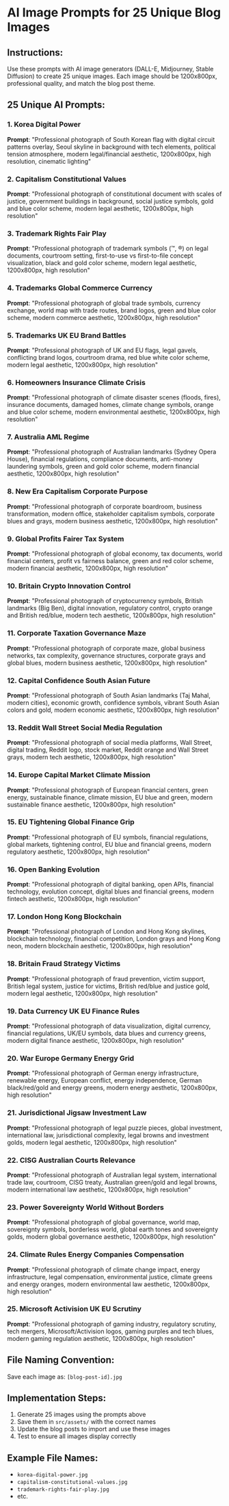 # AI Image Prompts for 25 Unique Blog Images

## Instructions:
Use these prompts with AI image generators (DALL-E, Midjourney, Stable Diffusion) to create 25 unique images. Each image should be 1200x800px, professional quality, and match the blog post theme.

## 25 Unique AI Prompts:

### 1. Korea Digital Power
**Prompt**: "Professional photograph of South Korean flag with digital circuit patterns overlay, Seoul skyline in background with tech elements, political tension atmosphere, modern legal/financial aesthetic, 1200x800px, high resolution, cinematic lighting"

### 2. Capitalism Constitutional Values
**Prompt**: "Professional photograph of constitutional document with scales of justice, government buildings in background, social justice symbols, gold and blue color scheme, modern legal aesthetic, 1200x800px, high resolution"

### 3. Trademark Rights Fair Play
**Prompt**: "Professional photograph of trademark symbols (™, ®) on legal documents, courtroom setting, first-to-use vs first-to-file concept visualization, black and gold color scheme, modern legal aesthetic, 1200x800px, high resolution"

### 4. Trademarks Global Commerce Currency
**Prompt**: "Professional photograph of global trade symbols, currency exchange, world map with trade routes, brand logos, green and blue color scheme, modern commerce aesthetic, 1200x800px, high resolution"

### 5. Trademarks UK EU Brand Battles
**Prompt**: "Professional photograph of UK and EU flags, legal gavels, conflicting brand logos, courtroom drama, red blue white color scheme, modern legal aesthetic, 1200x800px, high resolution"

### 6. Homeowners Insurance Climate Crisis
**Prompt**: "Professional photograph of climate disaster scenes (floods, fires), insurance documents, damaged homes, climate change symbols, orange and blue color scheme, modern environmental aesthetic, 1200x800px, high resolution"

### 7. Australia AML Regime
**Prompt**: "Professional photograph of Australian landmarks (Sydney Opera House), financial regulations, compliance documents, anti-money laundering symbols, green and gold color scheme, modern financial aesthetic, 1200x800px, high resolution"

### 8. New Era Capitalism Corporate Purpose
**Prompt**: "Professional photograph of corporate boardroom, business transformation, modern office, stakeholder capitalism symbols, corporate blues and grays, modern business aesthetic, 1200x800px, high resolution"

### 9. Global Profits Fairer Tax System
**Prompt**: "Professional photograph of global economy, tax documents, world financial centers, profit vs fairness balance, green and red color scheme, modern financial aesthetic, 1200x800px, high resolution"

### 10. Britain Crypto Innovation Control
**Prompt**: "Professional photograph of cryptocurrency symbols, British landmarks (Big Ben), digital innovation, regulatory control, crypto orange and British red/blue, modern tech aesthetic, 1200x800px, high resolution"

### 11. Corporate Taxation Governance Maze
**Prompt**: "Professional photograph of corporate maze, global business networks, tax complexity, governance structures, corporate grays and global blues, modern business aesthetic, 1200x800px, high resolution"

### 12. Capital Confidence South Asian Future
**Prompt**: "Professional photograph of South Asian landmarks (Taj Mahal, modern cities), economic growth, confidence symbols, vibrant South Asian colors and gold, modern economic aesthetic, 1200x800px, high resolution"

### 13. Reddit Wall Street Social Media Regulation
**Prompt**: "Professional photograph of social media platforms, Wall Street, digital trading, Reddit logo, stock market, Reddit orange and Wall Street grays, modern tech aesthetic, 1200x800px, high resolution"

### 14. Europe Capital Market Climate Mission
**Prompt**: "Professional photograph of European financial centers, green energy, sustainable finance, climate mission, EU blue and green, modern sustainable finance aesthetic, 1200x800px, high resolution"

### 15. EU Tightening Global Finance Grip
**Prompt**: "Professional photograph of EU symbols, financial regulations, global markets, tightening control, EU blue and financial greens, modern regulatory aesthetic, 1200x800px, high resolution"

### 16. Open Banking Evolution
**Prompt**: "Professional photograph of digital banking, open APIs, financial technology, evolution concept, digital blues and financial greens, modern fintech aesthetic, 1200x800px, high resolution"

### 17. London Hong Kong Blockchain
**Prompt**: "Professional photograph of London and Hong Kong skylines, blockchain technology, financial competition, London grays and Hong Kong neon, modern blockchain aesthetic, 1200x800px, high resolution"

### 18. Britain Fraud Strategy Victims
**Prompt**: "Professional photograph of fraud prevention, victim support, British legal system, justice for victims, British red/blue and justice gold, modern legal aesthetic, 1200x800px, high resolution"

### 19. Data Currency UK EU Finance Rules
**Prompt**: "Professional photograph of data visualization, digital currency, financial regulations, UK/EU symbols, data blues and currency greens, modern digital finance aesthetic, 1200x800px, high resolution"

### 20. War Europe Germany Energy Grid
**Prompt**: "Professional photograph of German energy infrastructure, renewable energy, European conflict, energy independence, German black/red/gold and energy greens, modern energy aesthetic, 1200x800px, high resolution"

### 21. Jurisdictional Jigsaw Investment Law
**Prompt**: "Professional photograph of legal puzzle pieces, global investment, international law, jurisdictional complexity, legal browns and investment golds, modern legal aesthetic, 1200x800px, high resolution"

### 22. CISG Australian Courts Relevance
**Prompt**: "Professional photograph of Australian legal system, international trade law, courtroom, CISG treaty, Australian green/gold and legal browns, modern international law aesthetic, 1200x800px, high resolution"

### 23. Power Sovereignty World Without Borders
**Prompt**: "Professional photograph of global governance, world map, sovereignty symbols, borderless world, global earth tones and sovereignty golds, modern global governance aesthetic, 1200x800px, high resolution"

### 24. Climate Rules Energy Companies Compensation
**Prompt**: "Professional photograph of climate change impact, energy infrastructure, legal compensation, environmental justice, climate greens and energy oranges, modern environmental law aesthetic, 1200x800px, high resolution"

### 25. Microsoft Activision UK EU Scrutiny
**Prompt**: "Professional photograph of gaming industry, regulatory scrutiny, tech mergers, Microsoft/Activision logos, gaming purples and tech blues, modern gaming regulation aesthetic, 1200x800px, high resolution"

## File Naming Convention:
Save each image as: `[blog-post-id].jpg`

## Implementation Steps:
1. Generate 25 images using the prompts above
2. Save them in `src/assets/` with the correct names
3. Update the blog posts to import and use these images
4. Test to ensure all images display correctly

## Example File Names:
- `korea-digital-power.jpg`
- `capitalism-constitutional-values.jpg`
- `trademark-rights-fair-play.jpg`
- etc. 